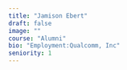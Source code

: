 ```yaml
---
title: "Jamison Ebert"
draft: false
image: ""
course: "Alumni"
bio: "Employment:Qualcomm, Inc"
seniority: 1
---
```


